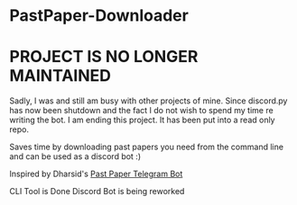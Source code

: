 # PastPaper-Downloader
# PROJECT IS NO LONGER MAINTAINED
Sadly, I was and still am busy with other projects of mine. Since discord.py has now been shutdown and the fact I do not wish to spend my time re writing the bot. I am ending this project. It has been put into a read only repo.

Saves time by downloading past papers you need from the command line and can be used as a discord bot :)

Inspired by Dharsid's [Past Paper Telegram Bot](https://github.com/Dharisd/pastpaper-bot)

CLI Tool is Done
Discord Bot is being reworked
